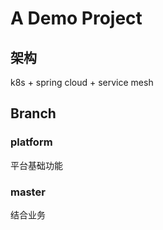# A Demo Project

## 架构

k8s + spring cloud + service mesh

## Branch 

### platform

平台基础功能

### master

结合业务